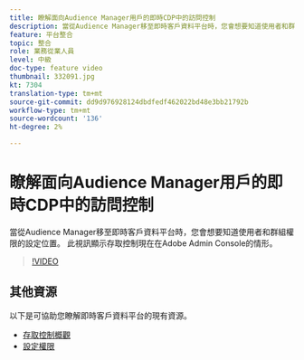 ```yaml
---
title: 瞭解面向Audience Manager用戶的即時CDP中的訪問控制
description: 當從Audience Manager移至即時客戶資料平台時，您會想要知道使用者和群組權限的設定位置。 此視訊顯示存取控制現在在Adobe Admin Console的情形。
feature: 平台整合
topic: 整合
role: 業務從業人員
level: 中級
doc-type: feature video
thumbnail: 332091.jpg
kt: 7304
translation-type: tm+mt
source-git-commit: dd9d976928124dbdfedf462022bd48e3bb21792b
workflow-type: tm+mt
source-wordcount: '136'
ht-degree: 2%

---
```



# 瞭解面向Audience Manager用戶的即時CDP中的訪問控制

當從Audience Manager移至即時客戶資料平台時，您會想要知道使用者和群組權限的設定位置。 此視訊顯示存取控制現在在Adobe Admin Console的情形。

>[!VIDEO](https://video.tv.adobe.com/v/332091/?quality=12&learn=on)

## 其他資源

以下是可協助您瞭解即時客戶資料平台的現有資源。

* [存取控制概觀](https://experienceleague.adobe.com/docs/experience-platform/access-control/home.html?lang=en#access-control-hierarchy-and-workflow)
* [設定權限](https://experienceleague.adobe.com/docs/platform-learn/getting-started-for-data-architects-and-data-engineers/configure-permissions.html?lang=en)
